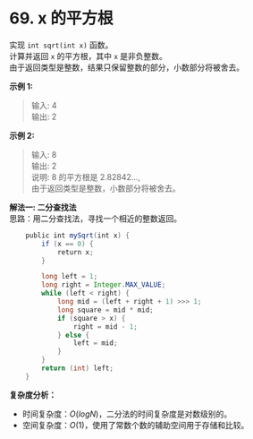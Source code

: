 # 69. x 的平方根

实现 `int sqrt(int x)` 函数。  
计算并返回 `x` 的平方根，其中 `x` 是非负整数。  
由于返回类型是整数，结果只保留整数的部分，小数部分将被舍去。  

**示例 1:**  
>输入: 4  
>输出: 2

**示例 2:**  
>输入: 8  
>输出: 2  
>说明: 8 的平方根是 2.82842...,  
>由于返回类型是整数，小数部分将被舍去。

**解法一: 二分查找法**  
思路：用二分查找法，寻找一个相近的整数返回。

```Java
    public int mySqrt(int x) {
        if (x == 0) {
            return x;
        }

        long left = 1;
        long right = Integer.MAX_VALUE;
        while (left < right) {
            long mid = (left + right + 1) >>> 1;
            long square = mid * mid;
            if (square > x) {
                right = mid - 1;
            } else {
                left = mid;
            }
        }
        return (int) left;
    }
```

**复杂度分析：**

* 时间复杂度：$O(log N)$，二分法的时间复杂度是对数级别的。
* 空间复杂度：$O(1)$，使用了常数个数的辅助空间用于存储和比较。  
